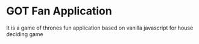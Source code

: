 # GOT Fan Application

It is a game of thrones fun application based on vanilla javascript for house deciding game